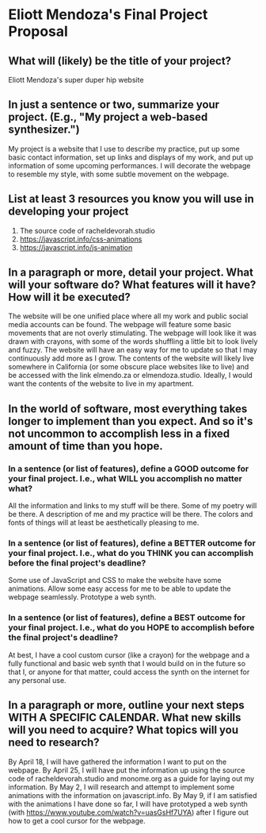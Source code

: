 # Eliott Mendoza's Final Project Proposal

## What will (likely) be the title of your project?

Eliott Mendoza's super duper hip website

## In just a sentence or two, summarize your project. (E.g., "My project a web-based synthesizer.")

My project is a website that I use to describe my practice, put up some basic contact information, set up links and displays of my work, and put up information of some upcoming performances. I will decorate the webpage to resemble my style, with some subtle movement on the webpage.

## List at least 3 resources you know you will use in developing your project

1. The source code of racheldevorah.studio
2. https://javascript.info/css-animations
3. https://javascript.info/js-animation

## In a paragraph or more, detail your project. What will your software do? What features will it have? How will it be executed?

The website will be one unified place where all my work and public social media accounts can be found. The webpage will feature some basic movements that are not overly stimulating. The webpage will look like it was drawn with crayons, with some of the words shuffling a little bit to look lively and fuzzy. The website will have an easy way for me to update so that I may continuously add more as I grow. The contents of the website will likely live somewhere in California (or some obscure place websites like to live) and be accessed with the link elmendo.za or elmendoza.studio. Ideally, I would want the contents of the website to live in my apartment.

## In the world of software, most everything takes longer to implement than you expect. And so it's not uncommon to accomplish less in a fixed amount of time than you hope.

### In a sentence (or list of features), define a GOOD outcome for your final project. I.e., what WILL you accomplish no matter what?

All the information and links to my stuff will be there. Some of my poetry will be there. A description of me and my practice will be there. The colors and fonts of things will at least be aesthetically pleasing to me.

### In a sentence (or list of features), define a BETTER outcome for your final project. I.e., what do you THINK you can accomplish before the final project's deadline?

Some use of JavaScript and CSS to make the website have some animations. Allow some easy access for me to be able to update the webpage seamlessly. Prototype a web synth.

### In a sentence (or list of features), define a BEST outcome for your final project. I.e., what do you HOPE to accomplish before the final project's deadline?

At best, I have a cool custom cursor (like a crayon) for the webpage and a fully functional and basic web synth that I would build on in the future so that I, or anyone for that matter, could access the synth on the internet for any personal use.

## In a paragraph or more, outline your next steps WITH A SPECIFIC CALENDAR. What new skills will you need to acquire? What topics will you need to research?

By April 18, I will have gathered the information I want to put on the webpage.
By April 25, I will have put the information up using the source code of racheldevorah.studio and monome.org as a guide for laying out my information.
By May 2, I will research and attempt to implement some animations with the information on javascript.info.
By May 9, if I am satisfied with the animations I have done so far, I will have prototyped a web synth (with https://www.youtube.com/watch?v=uasGsHf7UYA) after I figure out how to get a cool cursor for the webpage.
